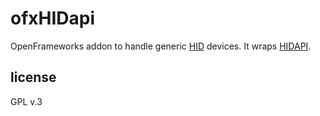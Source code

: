 # ofxHIDapi
OpenFrameworks addon to handle generic [HID](https://en.wikipedia.org/wiki/Human_interface_device) devices.
It wraps  [HIDAPI](https://github.com/signal11/hidapi).

## license
GPL v.3
